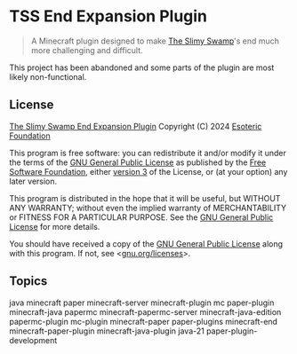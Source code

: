 # TSS End Expansion Plugin

> A Minecraft plugin designed to make [The Slimy Swamp](https://github.com/TheSlimySwamp)'s end much more challenging and difficult.

This project has been abandoned and some parts of the plugin are most likely non-functional.

## License

[The Slimy Swamp End Expansion Plugin](./) Copyright (C) 2024 [Esoteric Foundation](https://esoteric.foundation)

This program is free software: you can redistribute it and/or modify it under the terms of the [GNU General Public License](./LICENSE) as published by the [Free Software Foundation](https://www.fsf.org/), either [version 3](./LICENSE) of the License, or (at your option) any later version.

This program is distributed in the hope that it will be useful, but WITHOUT ANY WARRANTY; without even the implied warranty of MERCHANTABILITY or FITNESS FOR A PARTICULAR PURPOSE. See the [GNU General Public License](./LICENSE) for more details.

You should have received a copy of the [GNU General Public License](./LICENSE) along with this program. If not, see <[gnu.org/licenses](https://www.gnu.org/licenses/)>.

## Topics

java minecraft paper minecraft-server minecraft-plugin mc paper-plugin minecraft-java papermc minecraft-papermc-server minecraft-java-edition papermc-plugin mc-plugin minecraft-paper paper-plugins minecraft-end minecraft-paper-plugin minecraft-java-plugin java-21 paper-plugin-development
